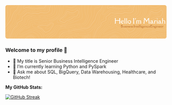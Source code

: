 ![Github Header](https://github.com/MariahMendoza/MariahMendoza/blob/main/assets/github-header-image%20(1).png)

### Welcome to my profile 👋
- 🔭 My title is Senior Business Intelligence Engineer
- 🌱 I’m currently learning Python and PySpark
- 💬 Ask me about SQL, BigQuery, Data Warehousing, Healthcare, and Biotech!

**My GitHub Stats:**


[![GitHub Streak](http://github-readme-streak-stats.herokuapp.com?user=MariahMendoza&theme=onedark&mode=weekly)](https://git.io/streak-stats)
